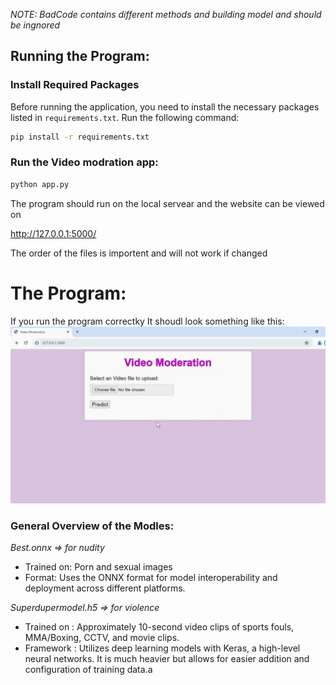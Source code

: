 _NOTE: BadCode contains different methods and building model and should be ingnored_


## Running the Program:
### Install Required Packages

Before running the application, you need to install the necessary packages listed in `requirements.txt`. Run the following command:

```bash
pip install -r requirements.txt
```
### Run the Video modration app:

```bash
python app.py
```

The program should run on the local servear and the website can be viewed on

 http://127.0.0.1:5000/

The order of the files is importent and will not work if changed
# The Program:
If you run the program correctky It shoudl look something like this:
<img src="Untitled.png" alt="The Webpage">

### General Overview of the Modles:

*Best.onnx => for nudity*

- Trained on: Porn and sexual images
- Format: Uses the ONNX format for model interoperability and deployment across different platforms.

*Superdupermodel.h5 => for violence*

- Trained on : Approximately 10-second video clips of sports fouls, MMA/Boxing, CCTV, and movie clips.
- Framework : Utilizes deep learning models with Keras, a high-level neural networks. It is much heavier but allows for easier addition and configuration of training data.a
